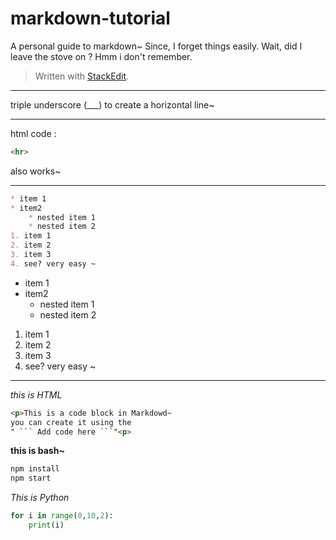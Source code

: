 # markdown-tutorial
A personal guide to markdown~ Since, I forget things easily. Wait, did I leave the stove on ? Hmm i don't remember.




> Written with [StackEdit](https://stackedit.io/).
___
triple underscore (___) to create a horizontal line~
<hr> 
html code :

 ```html 
 <hr>
 ```
also works~
___
```markdown
* item 1
* item2
	* nested item 1
	* nested item 2
1. item 1
2. item 2
3. item 3
4. see? very easy ~
```
* item 1
* item2
	* nested item 1
	* nested item 2
1. item 1
2. item 2
3. item 3
4. see? very easy ~
___
_this is HTML_
```html
<p>This is a code block in Markdowd~
you can create it using the 
" ``` Add code here ```"<p>
```

**this is bash~**
```bash
npm install 
npm start 
```
_This is Python_

```python
for i in range(0,10,2):
	print(i)
```
